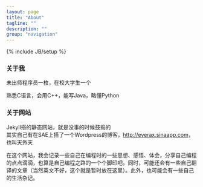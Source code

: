 ```yaml
---
layout: page
title: "About"
tagline: ""
description: ""
group: "navigation"
---
```

{% include JB/setup %}

### 关于我

未出师程序员一枚，在校大学生一个  

熟悉C语言，会用C++，能写Java，略懂Python  

### 关于网站

Jekyll搭的静态网站，就是没事的时候鼓捣的  
其实自己有在SAE上搭了一个Wordpress的博客，<http://everax.sinaapp.com>，也叫天外天

在这个网站，我会记录一些自己在编程时的一些思想、感悟、体会，分享自己编程的点点滴滴，也算是自己编程之路的一个个脚印吧。同时，可能还会有一些自己翻译的文章（当然英文不好，这个就是暂时放在这里）。此外，也可能会有一些自己的生活杂记。
